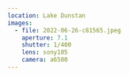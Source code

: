 ```yaml
---
location: Lake Dunstan
images:
  - file: 2022-06-26-c81565.jpeg
    aperture: 7.1
    shutter: 1/400
    lens: sony105
    camera: a6500
---
```

